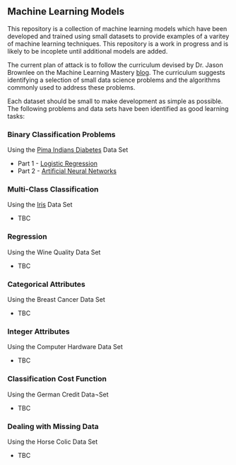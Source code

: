 ## Machine Learning Models

This repository is a collection of machine learning models which have been developed and trained using small datasets to provide examples of a varitey of machine learning techniques. This repository is a work in progress and is likely to be incoplete until additional models are added. 

The current plan of attack is to follow the curriculum devised by Dr. Jason Brownlee on the Machine Learning Mastery [blog](https://machinelearningmastery.com/practice-machine-learning-with-small-in-memory-datasets-from-the-uci-machine-learning-repository/). The curriculum suggests identifying a selection of small data science problems and the algorithms commonly used to address these problems.

Each dataset should be small to make development as simple as possible. The following problems and data sets have been identified as good learning tasks:

### Binary Classification Problems

Using the [Pima Indians Diabetes](http://archive.ics.uci.edu/ml/datasets/Pima+Indians+Diabetes) Data Set

- Part 1 - [Logistic Regression](https://github.com/mshirlaw/ml-models/blob/master/binary-classification/Binary%20Classifiers%20%5BPart%201%5D.ipynb)
- Part 2 - [Artificial Neural Networks](https://github.com/mshirlaw/ml-models/blob/master/binary-classification/Binary%20Classifiers%20%5BPart%202%5D.ipynb)

### Multi-Class Classification

Using the [Iris](http://archive.ics.uci.edu/ml/datasets/iris) Data Set

- TBC

### Regression

Using the Wine Quality Data Set

- TBC

### Categorical Attributes

Using the Breast Cancer Data Set

- TBC

### Integer Attributes

Using the Computer Hardware Data Set

- TBC

### Classification Cost Function
 
Using the German Credit Data¬Set

- TBC

### Dealing with Missing Data

Using the Horse Colic Data Set

- TBC

